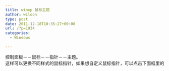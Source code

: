 ```yaml
---
title: winxp 鼠标主题
author: wiloon
type: post
date: 2011-12-18T10:35:27+00:00
url: /?p=1934
categories:
  - Windows

---
```

<pre id="best-answer-content">控制面板－－鼠标－－指针－－主题。
这样可以更换不同样式的鼠标指针，如果想自定义鼠标指针，可以点击下面框里的指针类型，然后点“浏览”，到windowscursors目录下选取需要的指针样式，也可以从网上下载ani或cur文件作鼠标指针。 点右键安装</pre>